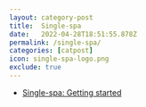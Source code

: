 ```yaml
---
layout: category-post
title:  Single-spa
date:   2022-04-28T18:51:55.878Z
permalink: /single-spa/
categories: [catpost]
icon: single-spa-logo.png
exclude: true
---
```

 * [Single-spa: Getting started](/single-spa-logo-getting-started) 

